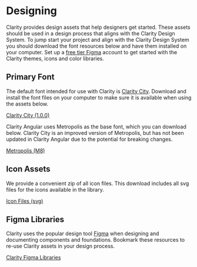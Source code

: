 # Designing

Clarity provides design assets that help designers get started. These assets should be used in a design process that aligns with the Clarity Design System. To jump start your project and align with the Clarity Design System you should download the font resources below and have them installed on your computer. Set up a [free tier Figma](https://www.figma.com/pricing/) account to get started with the Clarity themes, icons and color libraries.

<div class="clr-row">

<div class="clr-col-md-6 clr-col-sm-12">

<div cds-layout="vertical gap:sm align:horizontal-stretch">

<div>

## Primary Font

The default font intended for use with Clarity is [Clarity City](https://github.com/vmware/clarity-city). Download and install the font files on your computer to make sure it is available when using the assets below.

<div cds-layout="m-t:md">
<a class="btn btn-primary asset-download-btn" target="_blank" href="https://github.com/vmware/clarity-city/archive/v1.0.0.zip"><cds-icon shape="download"></cds-icon> Clarity City (1.0.0)</a>
</div>

Clarity Angular uses Metropolis as the base font, which you can download below. Clarity City is an improved version of Metropolis, but has not been updated in Clarity Angular due to the potential for breaking changes.

<div cds-layout="m-t:md">
<a class="btn btn-primary asset-download-btn" target="_blank" href="https://github.com/vmware/clarity/files/5425574/Metropolis.zip"><cds-icon shape="download"></cds-icon> Metropolis (M8)</a>
</div>

</div>

<div>

## Icon Assets

We provide a convenient zip of all icon files. This download includes all svg files for the icons available in the library.

<div cds-layout="m-t:md">
<a class="btn btn-primary asset-download-btn" target="_blank" href="https://github.com/vmware/clarity-assets/archive/master.zip"><cds-icon shape="download"></cds-icon> Icon Files (svg)</a>
</div>

</div>

</div>

</div>

<div class="clr-col-md-6 clr-col-sm-12">

## Figma Libraries

Clarity uses the popular design tool [Figma](https://www.figma.com/) when designing and documenting components and foundations. Bookmark these resources to re-use Clarity assets in your design process.

<div cds-layout="m-t:md">
<a class="btn btn-primary asset-download-btn" target="_blank" href="https://www.figma.com/@vmware"><cds-icon shape="download"></cds-icon> Clarity Figma Libraries</a>
</div>

</div>

</div>
